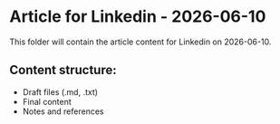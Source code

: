 # Article for Linkedin - 2026-06-10

This folder will contain the article content for Linkedin on 2026-06-10.

## Content structure:
- Draft files (.md, .txt)
- Final content
- Notes and references
